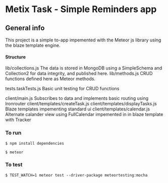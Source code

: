 # Metix Task - Simple Reminders app

## General info
This project is a simple to-app impemented with the Meteor js library using the blaze template engine.

#### Structure

lib/collections.js
The data is stored in MongoDB using a SimpleSchema and Collection2 for data integrity, and published here.
lib/methods.js
CRUD functions defined here as Meteor methods.

tests.taskTests.js
Basic unit testing for CRUD functions

client/main.js
Subscribes to data and implements basic routing using Ironrouter
client/templates/createTask.js
client/templates/displayTasks.js
Blaze templates impementing standard ui
client/templates/calendar.js
Alternate calander view using FullCalendar impemented in in blaze template with Tracker


### To run

`$ npm install dependencies`

`$ meteor`

### To test

`$ TEST_WATCH=1 meteor test --driver-package meteortesting:mocha`


